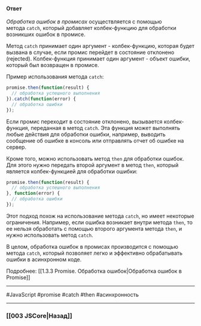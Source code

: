 #### Ответ

*Обработка ошибок в промисах* осуществляется с помощью метода `catch`, который добавляет колбек-функцию для обработки возникших ошибок в промисе.

Метод `catch` принимает один аргумент - колбек-функцию, которая будет вызвана в случае, если промис перейдет в состояние отклонено (rejected). Колбек-функция принимает один аргумент - объект ошибки, который был возвращен в промисе.

Пример использования метода `catch`:

```javascript
promise.then(function(result) {
  // обработка успешного выполнения
}).catch(function(error) {
  // обработка ошибки
});
```

Если промис переходит в состояние отклонено, вызывается колбек-функция, переданная в метод `catch`. Эта функция может выполнять любые действия для обработки ошибки, например, выводить сообщение об ошибке в консоль или отправлять отчет об ошибке на сервер.

Кроме того, можно использовать метод `then` для обработки ошибок. Для этого нужно передать второй аргумент в метод `then`, который является колбек-функцией для обработки ошибки:

```javascript
promise.then(function(result) {
  // обработка успешного выполнения
}, function(error) {
  // обработка ошибки
});
```

Этот подход похож на использование метода `catch`, но имеет некоторые ограничения. Например, если ошибка возникает внутри метода `then`, то ее нельзя обработать с помощью второго аргумента метода `then`, и нужно использовать метод `catch`.

В целом, обработка ошибок в промисах производится с помощью метода `catch`, который позволяет легко и эффективно обрабатывать ошибки в асинхронном коде.

Подробнее: [[1.3.3 Promise. Обработка ошибок|Обработка ошибок в Promise]]

___
 #JavaScript #promise #catch #then #асинхронность 

___

### [[003 JSCore|Назад]]
